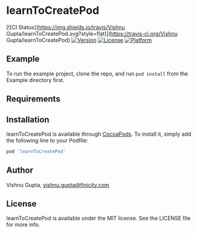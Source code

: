 # learnToCreatePod

[![CI Status](https://img.shields.io/travis/Vishnu Gupta/learnToCreatePod.svg?style=flat)](https://travis-ci.org/Vishnu Gupta/learnToCreatePod)
[![Version](https://img.shields.io/cocoapods/v/learnToCreatePod.svg?style=flat)](https://cocoapods.org/pods/learnToCreatePod)
[![License](https://img.shields.io/cocoapods/l/learnToCreatePod.svg?style=flat)](https://cocoapods.org/pods/learnToCreatePod)
[![Platform](https://img.shields.io/cocoapods/p/learnToCreatePod.svg?style=flat)](https://cocoapods.org/pods/learnToCreatePod)

## Example

To run the example project, clone the repo, and run `pod install` from the Example directory first.

## Requirements

## Installation

learnToCreatePod is available through [CocoaPods](https://cocoapods.org). To install
it, simply add the following line to your Podfile:

```ruby
pod 'learnToCreatePod'
```

## Author

Vishnu Gupta, vishnu.gupta@finicity.com

## License

learnToCreatePod is available under the MIT license. See the LICENSE file for more info.
